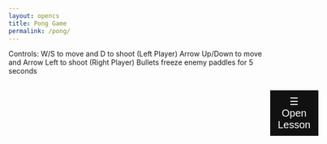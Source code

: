 ```yaml
---
layout: opencs
title: Pong Game
permalink: /pong/
---
```


Controls:
W/S to move and D to shoot (Left Player)
Arrow Up/Down to move and Arrow Left to shoot (Right Player)
Bullets freeze enemy paddles for 5 seconds

<html>
<head>
<meta name="viewport" content="width=device-width, initial-scale=1">
<style>
.sidebar {
  height: 100%;
  width: 0;
  position: fixed;
  z-index: 1;
  top: 0;
  left: 0;
  background-color: #111;
  overflow-x: hidden;
  transition: 0.5s;
  padding-top: 60px;
}
.sidebar a {
  padding: 8px 8px 8px 32px;
  text-decoration: none;
  font-size: 25px;
  color: #818181;
  display: block;
  transition: 0.3s;
}
.sidebar a:hover {
  color: #f1f1f1;
}
.sidebar .closebtn {
  position: absolute;
  top: 0;
  right: 25px;
  font-size: 36px;
  margin-left: 50px;
}
.openbtn {
  font-size: 20px;
  cursor: pointer;
  background-color: #111;
  color: white;
  padding: 10px 15px;
  border: none;
}
.openbtn:hover {
  background-color: #444;
}
#main {
  transition: margin-left .5s;
  padding: 16px;
}
/* On smaller screens, where height is less than 450px, change the style of the sidenav (less padding and a smaller font size) */
@media screen and (max-height: 450px) {
  .sidebar {padding-top: 15px;}
  .sidebar a {font-size: 18px;}
}
</style>
</head>
<body>

<div id="LessonSidebar" class="sidebar">
<div>
<br/>
<h2><b>CS Concept Lesson</b></h2>
<br/>
<h3> Easy Concept: Mathematical Expressions </h3>
<br/>
</div>
<br/>

<b>What Is a Mathematical Expression in Code?</b><br/>
In programming, a mathematical expression is a block of code used to return a mathematical value.
Example:
<br/>
let result = 5 + 3 * 2;
<br/><br/>

This calculates 5 + (3 × 2) and stores the answer in in the variable "result".
<br/>

<b>Key Operators in JavaScript</b><br/>
<ul>
	<li>Addition: +</li>
	<li>Subtraction: -</li>
	<li>Multiplication: *</li>
	<li>Division: /</li>
	<li>Modulus: %</li>
	<li>Exponent: **</li>
</ul>
<br/>

<b>Variables in Expressions</b><br/>
You can use variables to store values and build expressions:<br/>
let x = 10;<br/>
let y = 3;<br/>
let total = x + y * 2; // total = 10 + (3 × 2) = 16<br/>
<br/>


<b>Order of Operations</b><br/>
Just like in math, JavaScript follows PEMDAS:<br/>
<ol>
	<li>Parentheses</li>
	<li>Exponents</li>
	<li>Multiplication/Division</li>
	<li>Addition/Subtraction</li>
</ol>
<br/>


<h4>Interactive JavaScript Console</h4><br/>

Type a command below and click **Run** to see the result.<br/>

<div id="console-container">
<input type="text" id="console-input" placeholder="Type JavaScript here..." />
<button onclick="runCommand()">Run</button>
<pre id="console-output"></pre>
</div>

<button type="button" onclick="closeNav()" style="padding: 15px 30px; cursor:pointer;">
Close Lesson
</button>
</div>

<div id="main">
  <button class="openbtn" onclick="triggerNav()" style="margin-left: 500px">☰ Open Lesson</button>  
</div>

<script>
var sidebarOpen = false;

function triggerNav() {
	if (!sidebarOpen)
	{
		document.getElementById("LessonSidebar").style.width = "700px";
		sidebarOpen = true;
	}
	else
	{
		document.getElementById("LessonSidebar").style.width = "0";
		sidebarOpen = false;
	}
}

function closeNav() {
  document.getElementById("LessonSidebar").style.width = "0";
}
</script>

<script>
  function runCommand() {
    const input = document.getElementById("console-input").value;
    const output = document.getElementById("console-output");
    try {
      const result = eval(input);
      output.textContent = `> ${input}\n${result}`;
    } catch (err) {
      output.textContent = `> ${input}\nError: ${err.message}`;
    }
  }
</script>


<script src="{{site.baseurl}}/hacks/pong/pong.js"></script>
   
</body>
</html> 